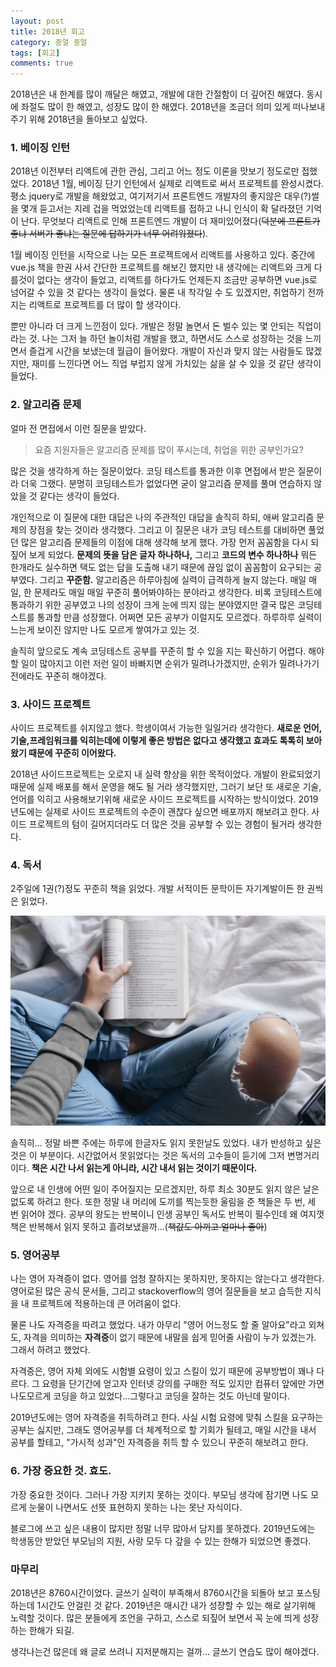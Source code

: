 ```yaml
---
layout: post
title: 2018년 회고
category: 중얼 중얼
tags: [회고]
comments: true
---
```


2018년은 내 한계를 많이 깨달은 해였고, 개발에 대한 간절함이 더 깊어진 해였다. 동시에 좌절도 많이 한 해였고, 성장도 많이 한 해였다. 2018년을 조금더 의미 있게 떠나보내주기 위해 2018년을 돌아보고 싶었다.

### 1. 베이징 인턴
2018년 이전부터 리액트에 관한 관심, 그리고 어느 정도 이론을 맛보기 정도로만 접했었다. 2018년 1월, 베이징 단기 인턴에서 실제로 리액트로 써서 프로젝트를 완성시켰다. 평소 jquery로 개발을 해왔었고, 여기저기서 프론트엔드 개발자의 좋지않은 대우(?)썰을 몇개 듣고서는 지레 겁을 먹었었는데 리액트를 접하고 나니 인식이 확 달라졌던 기억이 난다. 무엇보다 리액트로 인해 프론트엔드 개발이 더 재미있어졌다(~~덕분에 프론트가 좋냐 서버가 좋냐는 질문에 답하기가 너무 어려워졌다~~).

1월 베이징 인턴을 시작으로 나는 모든 프로젝트에서 리액트를 사용하고 있다. 중간에 vue.js 책을 한권 사서 간단한 프로젝트를 해보긴 했지만 내 생각에는 리액트와 크게 다를것이 없다는 생각이 들었고, 리액트를 하다가도 언제든지 조금만 공부하면 vue.js로 넘어갈 수 있을 것 같다는 생각이 들었다. 물론 내 착각일 수 도 있겠지만, 취업하기 전까지는 리액트로 프로젝트를 더 많이 할 생각이다. 

뿐만 아니라 더 크게 느낀점이 있다. 개발은 정말 놀면서 돈 벌수 있는 몇 안되는 직업이라는 것. 나는 그저 늘 하던 놀이처럼 개발을 했고, 하면서도 스스로 성장하는 것을 느끼면서 즐겁게 시간을 보냈는데 월급이 들어왔다. 개발이 자신과 맞지 않는 사람들도 많겠지만, 재미를 느낀다면 어느 직업 부럽지 않게 가치있는 삶을 살 수 있을 것 같단 생각이 들었다.

### 2. 알고리즘 문제
얼마 전 면접에서 이런 질문을 받았다. 
> 요즘 지원자들은 알고리즘 문제를 많이 푸시는데, 취업을 위한 공부인가요?

많은 것을 생각하게 하는 질문이었다. 코딩 테스트를 통과한 이후 면접에서 받은 질문이라 더욱 그랬다. 분명히 코딩테스트가 없었다면 굳이 알고리즘 문제를 풀며 연습하지 않았을 것 같다는 생각이 들었다.

개인적으로 이 질문에 대한 대답은 나의 주관적인 대답을 솔직히 하되, 애써 알고리즘 문제의 장점을 찾는 것이라 생각했다. 그리고 이 질문은 내가 코딩 테스트를 대비하면 풀었던 많은 알고리즘 문제들의 이점에 대해 생각해 보게 했다. 가장 먼저 꼼꼼함을 다시 되짚어 보게 되었다. **문제의 뜻을 담은 글자 하나하나,** 그리고 **코드의 변수 하나하나** 뭐든 한개라도 실수하면 택도 없는 답을 도출해 내기 때문에 끊임 없이 꼼꼼함이 요구되는 공부였다. 그리고 **꾸준함.** 알고리즘은 하루아침에 실력이 급격하게 늘지 않는다. 매일 매일, 한 문제라도 매일 매일 꾸준히 풀어봐야하는 분야라고 생각한다. 비록 코딩테스트에 통과하기 위한 공부였고 나의 성장이 크게 눈에 띄지 않는 분야였지만 결국 많은 코딩테스트를 통과할 만큼 성장했다. 어쩌면 모든 공부가 이럴지도 모르겠다. 하루하루 실력이 느는게 보이진 않지만 나도 모르게 쌓여가고 있는 것. 

솔직히 앞으로도 계속 코딩테스트 공부를 꾸준히 할 수 있을 지는 확신하기 어렵다. 해야할 일이 많아지고 이런 저런 일이 바빠지면 순위가 밀려나가겠지만, 순위가 밀려나가기 전에라도 꾸준히 해야겠다.

### 3. 사이드 프로젝트
사이드 프로젝트를 쉬지않고 했다. 학생이여서 가능한 일일거라 생각한다. **새로운 언어,기술,프레임워크를 익히는데에 이렇게 좋은 방법은 없다고 생각했고 효과도 톡톡히 보아왔기 때문에 꾸준히 이어왔다.**

2018년 사이드프로젝트는 오로지 내 실력 향상을 위한 목적이었다. 개발이 완료되었기 때문에 실제 배포를 해서 운영을 해도 될 거라 생각했지만, 그러기 보단 또 새로운 기술, 언어를 익히고 사용해보기위해 새로운 사이드 프로젝트를 시작하는 방식이었다. 2019년도에는 실제로 사이드 프로젝트의 수준이 괜찮다 싶으면 배포까지 해보려고 한다. 사이드 프로젝트의 텀이 길어지더라도 더 많은 것을 공부할 수 있는 경험이 될거라 생각한다.

### 4. 독서
2주일에 1권(?)정도 꾸준히 책을 읽었다. 개발 서적이든 문학이든 자기계발이든 한 권씩은 읽었다. 

![독서](/public/img/blabla/reading.jpg)

솔직히... 정말 바쁜 주에는 하루에 한글자도 읽지 못한날도 있었다. 내가 반성하고 싶은 것은 이 부분이다. 시간없어서 못읽었다는 것은 독서의 고수들이 듣기에 그저 변명거리이다. **책은 시간 나서 읽는게 아니라, 시간 내서 읽는 것이기 때문이다.**

앞으로 내 인생에 어떤 일이 주어질지는 모르겠지만, 하루 최소 30분도 읽지 않은 날은 없도록 하려고 한다. 또한 정말 내 머리에 도끼를 찍는듯한 울림을 준 책들은 두 번, 세 번 읽어야 겠다. 공부의 왕도는 반복이니 인생 공부인 독서도 반복이 필수인데 왜 여지껏 책은 반복해서 읽지 못하고 흘려보냈을까...(~~책값도 아끼고 얼마나 좋아~~)

### 5. 영어공부
나는 영어 자격증이 없다. 영어를 엄청 잘하지는 못하지만, 못하지는 않는다고 생각한다. 영어로된 많은 공식 문서들, 그리고 stackoverflow의 영어 질문들을 보고 습득한 지식을 내 프로젝트에 적용하는데 큰 어려움이 없다.

물론 나도 자격증을 따려고 했었다. 내가 아무리 "영어 어느정도 할 줄 알아요"라고 외쳐도, 자격을 의미하는 **자격증**이 없기 때문에 내말을 쉽게 믿어줄 사람이 누가 있겠는가. 그래서 하려고 했었다. 

자격증은, 영어 자체 외에도 시험별 요령이 있고 스킬이 있기 때문에 공부방법이 꽤나 다르다. 그 요령을 단기간에 얻고자 인터넷 강의를 구매한 적도 있지만 컴퓨터 앞에만 가면 나도모르게 코딩을 하고 있었다...그렇다고 코딩을 잘하는 것도 아닌데 말이다.

2019년도에는 영어 자격증을 취득하려고 한다. 사실 시험 요령에 맞춰 스킬을 요구하는 공부는 싫지만, 그래도 영어공부를 더 체계적으로 할 기회가 될테고, 매일 시간을 내서 공부를 할테고, "가시적 성과"인 자격증을 취득 할 수 있으니 꾸준히 해보려고 한다.

### 6. 가장 중요한 것. 효도.
가장 중요한 것이다. 그러나 가장 지키지 못하는 것이다. 부모님 생각에 잠기면 나도 모르게 눈물이 나면서도 선뜻 표현하지 못하는 나는 못난 자식이다.

블로그에 쓰고 싶은 내용이 많지만 정말 너무 많아서 담지를 못하겠다. 2019년도에는 학생동안 받았던 부모님의 지원, 사랑 모두 다 갚을 수 있는 한해가 되었으면 좋겠다.

### 마무리
2018년은 8760시간이었다. 글쓰기 실력이 부족해서 8760시간을 되돌아 보고 포스팅하는데 1시간도 안걸린 것 같다. 2019년은 매시간 내가 성장할 수 있는 해로 살기위해 노력할 것이다. 많은 분들에게 조언을 구하고, 스스로 되짚어 보면서 꼭 눈에 띄게 성장하는 한해가 되길.

생각나는건 많은데 왜 글로 쓰려니 지저분해지는 걸까... 글쓰기 연습도 많이 해야겠다.

